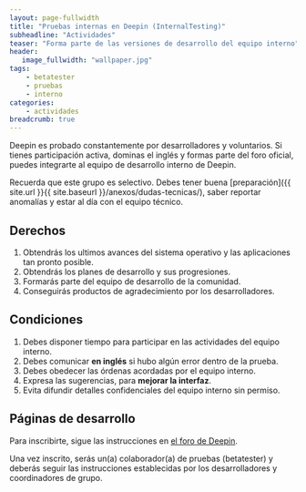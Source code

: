 ```yaml
---
layout: page-fullwidth
title: "Pruebas internas en Deepin (InternalTesting)"
subheadline: "Actividades"
teaser: "Forma parte de las versiones de desarrollo del equipo interno"
header:
   image_fullwidth: "wallpaper.jpg"
tags:
    - betatester
    - pruebas
    - interno
categories:
    - actividades
breadcrumb: true  
---
```

Deepin es probado constantemente por desarrolladores y voluntarios. Si tienes participación activa, dominas el inglés y formas parte del foro oficial, puedes integrarte al equipo de desarrollo interno de Deepin.

Recuerda que este grupo es selectivo. Debes tener buena [preparación]({{ site.url }}{{ site.baseurl }}/anexos/dudas-tecnicas/), saber reportar anomalías y estar al día con el equipo técnico.

## Derechos
1. Obtendrás los ultimos avances del sistema operativo y las aplicaciones tan pronto posible.
2. Obtendrás los planes de desarrollo y sus progresiones.
3. Formarás parte del equipo de desarrollo de la comunidad.   
4. Conseguirás productos de agradecimiento por los desarrolladores.

## Condiciones
1. Debes disponer tiempo para participar en las actividades del equipo interno.
2. Debes comunicar **en inglés** si hubo algún error dentro de la prueba.
3. Debes obedecer las órdenas acordadas por el equipo interno.
4. Expresa las sugerencias, para **mejorar la interfaz**.
5. Evita difundir detalles confidenciales del equipo interno sin permiso.

## Páginas de desarrollo
Para inscribirte, sigue las instrucciones en [el foro de Deepin](https://bbs.deepin.org/forum.php?mod=viewthread&tid=131244).

Una vez inscrito, serás un(a) colaborador(a) de pruebas (betatester) y deberás seguir las instrucciones establecidas por los desarrolladores y coordinadores de grupo.
